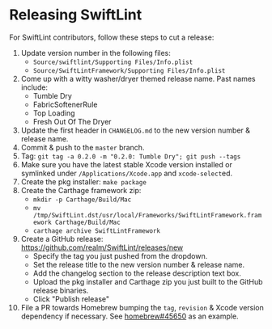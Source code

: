 # Releasing SwiftLint

For SwiftLint contributors, follow these steps to cut a release:

1. Update version number in the following files:
    * `Source/swiftlint/Supporting Files/Info.plist`
    * `Source/SwiftLintFramework/Supporting Files/Info.plist`
2. Come up with a witty washer/dryer themed release name. Past names include:
    * Tumble Dry
    * FabricSoftenerRule
    * Top Loading
    * Fresh Out Of The Dryer
3. Update the first header in `CHANGELOG.md` to the new version number & release
   name.
4. Commit & push to the `master` branch.
5. Tag: `git tag -a 0.2.0 -m "0.2.0: Tumble Dry"; git push --tags`
6. Make sure you have the latest stable Xcode version installed or symlinked
   under `/Applications/Xcode.app` and `xcode-select`ed.
7. Create the pkg installer: `make package`
8. Create the Carthage framework zip:
     * `mkdir -p Carthage/Build/Mac`
     * `mv /tmp/SwiftLint.dst/usr/local/Frameworks/SwiftLintFramework.framework Carthage/Build/Mac`
     * `carthage archive SwiftLintFramework`
9. Create a GitHub release: https://github.com/realm/SwiftLint/releases/new
    * Specify the tag you just pushed from the dropdown.
    * Set the release title to the new version number & release name.
    * Add the changelog section to the release description text box.
    * Upload the pkg installer and Carthage zip you just built to the GitHub
      release binaries.
    * Click "Publish release"
10. File a PR towards Homebrew bumping the `tag`, `revision` & Xcode version
    dependency if necessary.
    See [homebrew#45650](https://github.com/Homebrew/homebrew/pull/45650) as an
    example.
